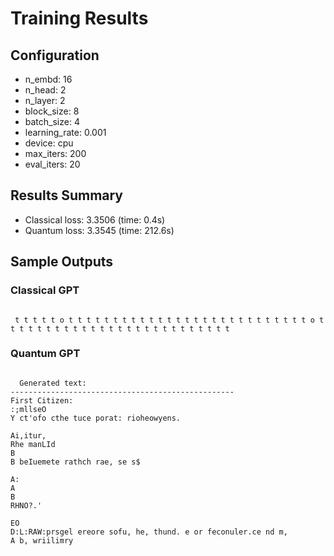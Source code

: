 # Training Results


## Configuration

- n_embd: 16
- n_head: 2
- n_layer: 2
- block_size: 8
- batch_size: 4
- learning_rate: 0.001
- device: cpu
- max_iters: 200
- eval_iters: 20


## Results Summary

- Classical loss: 3.3506 (time: 0.4s)
- Quantum loss: 3.3545 (time: 212.6s)


## Sample Outputs

### Classical GPT

```

 t t t t t o t t t t t t t t t t t t t t t t t t t t t t t t t t t o t t t t t t t t t t t t t t t t t t t t t t t t t t
```

### Quantum GPT

```

  Generated text:
--------------------------------------------------
First Citizen:
:;mllseO
Y ct'ofo cthe tuce porat: rioheowyens.

Ai,itur,
Rhe manLId
B
B beIuemete rathch rae, se s$

A:
A
B
RHNO?.'

EO
D:L:RAW:prsgel ereore sofu, he, thund. e or feconuler.ce nd m,
A b, wriilimry                                                                                                                       
```
